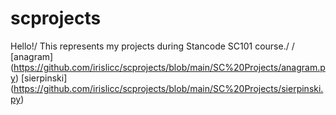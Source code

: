 # scprojects
Hello!/
This represents my projects during Stancode SC101 course./
/
[anagram] (https://github.com/irislicc/scprojects/blob/main/SC%20Projects/anagram.py)
[sierpinski] (https://github.com/irislicc/scprojects/blob/main/SC%20Projects/sierpinski.py)
